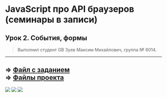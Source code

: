 # JavaScript про API браузеров (семинары в записи)
## Урок 2. События, формы
> Выполнил студент GB Зуев Максим Михайлович, группа № 6014.
---
 => [Файл с заданием](./dz-2.txt)  
 => [Файлы проекта](../DZ_2//)  
 ---
![](./img/1.png)
![](./img/2.png)
![](./img/3.png)